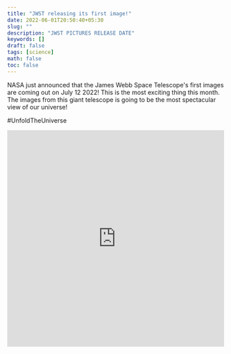 ```yaml
---
title: "JWST releasing its first image!"
date: 2022-06-01T20:50:40+05:30
slug: ""
description: "JWST PICTURES RELEASE DATE"
keywords: []
draft: false
tags: [science]
math: false
toc: false
---
```

NASA just announced that the James Webb Space Telescope's first images are coming out on July 12 2022!
This is the most exciting thing this month. The images from this giant telescope is going to be the most spectacular view of our universe!

#UnfoldTheUniverse 

<iframe src="https://jwst.nasa.gov/content/webbLaunch/countdown.html" scrolling="no" frameborder="no" width=500" height="500"></iframe>